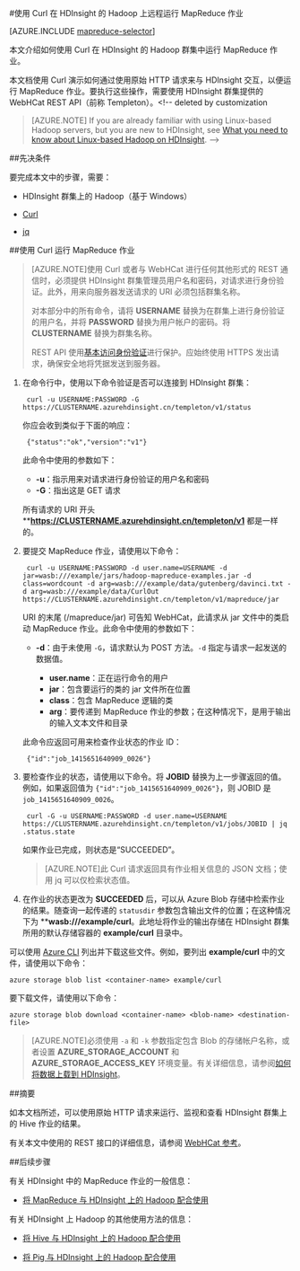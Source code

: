 <properties
   pageTitle="将 MapReduce 和 Curl 与 HDInsight 中的 Hadoop 配合使用 | Microsoft Azure"
   description="了解如何使用 Curl 在 HDInsight 的 Hadoop 上远程运行 MapReduce 作业。"
   services="hdinsight"
   documentationCenter=""
   authors="Blackmist"
   manager="paulettm"
   editor="cgronlun"
	tags="azure-portal"/>

<tags
	ms.service="hdinsight"
	ms.date="09/23/2015"
	wacn.date=""/>

#使用 Curl 在 HDInsight 的 Hadoop 上远程运行 MapReduce 作业

[AZURE.INCLUDE [mapreduce-selector](../includes/hdinsight-selector-use-mapreduce.md)]

本文介绍如何使用 Curl 在 HDInsight 的 Hadoop 群集中运行 MapReduce 作业。

本文档使用 Curl 演示如何通过使用原始 HTTP 请求来与 HDInsight 交互，以便运行 MapReduce 作业。要执行这些操作，需要使用 HDInsight 群集提供的 WebHCat REST API（前称 Templeton）。<!-- deleted by customization 

> [AZURE.NOTE] If you are already familiar with using Linux-based Hadoop servers, but you are new to HDInsight, see [What you need to know about Linux-based Hadoop on HDInsight](/documentation/articles/hdinsight-hadoop-linux-information).
-->

##<a id="prereq"></a>先决条件

要完成本文中的步骤，需要：

* HDInsight 群集上的 Hadoop（<!-- deleted by customization Linux or -->基于 Windows）

* [Curl](http://curl.haxx.se/)

* [jq](http://stedolan.github.io/jq/)

##<a id="curl"></a>使用 Curl 运行 MapReduce 作业

> [AZURE.NOTE]使用 Curl 或者与 WebHCat 进行任何其他形式的 REST 通信时，必须提供 HDInsight 群集管理员用户名和密码，对请求进行身份验证。此外，用来向服务器发送请求的 URI 必须包括群集名称。
>
> 对本部分中的所有命令，请将 **USERNAME** 替换为在群集上进行身份验证的用户名，并将 **PASSWORD** 替换为用户帐户的密码。将 **CLUSTERNAME** 替换为群集名称。
>
> REST API 使用[基本访问身份验证](http://en.wikipedia.org/wiki/Basic_access_authentication)进行保护。应始终使用 HTTPS 发出请求，确保安全地将凭据发送到服务器。

1. 在命令行中，使用以下命令验证是否可以连接到 HDInsight 群集：

        curl -u USERNAME:PASSWORD -G https://CLUSTERNAME.azurehdinsight.cn/templeton/v1/status

    你应会收到类似于下面的响应：

        {"status":"ok","version":"v1"}

    此命令中使用的参数如下：

    * **-u**：指示用来对请求进行身份验证的用户名和密码
    * **-G**：指出这是 GET 请求

    所有请求的 URI 开头 ****https://CLUSTERNAME.azurehdinsight.cn/templeton/v1** 都是一样的。

2. 要提交 MapReduce 作业，请使用以下命令：

		curl -u USERNAME:PASSWORD -d user.name=USERNAME -d jar=wasb:///example/jars/hadoop-mapreduce-examples.jar -d class=wordcount -d arg=wasb:///example/data/gutenberg/davinci.txt -d arg=wasb:///example/data/CurlOut https://CLUSTERNAME.azurehdinsight.cn/templeton/v1/mapreduce/jar

    URI 的末尾 (/mapreduce/jar) 可告知 WebHCat，此请求从 jar 文件中的类启动 MapReduce 作业。此命令中使用的参数如下：

	* **-d**：由于未使用 `-G`，请求默认为 POST 方法。`-d` 指定与请求一起发送的数据值。

        * **user.name**：正在运行命令的用户
        * **jar**：包含要运行的类的 jar 文件所在位置
        * **class**：包含 MapReduce 逻辑的类
        * **arg**：要传递到 MapReduce 作业的参数；在这种情况下，是用于输出的输入文本文件和目录

    此命令应返回可用来检查作业状态的作业 ID：

        {"id":"job_1415651640909_0026"}

3. 要检查作业的状态，请使用以下命令。将 **JOBID** 替换为上一步骤返回的值。例如，如果返回值为 `{"id":"job_1415651640909_0026"}`，则 JOBID 是 `job_1415651640909_0026`。

        curl -G -u USERNAME:PASSWORD -d user.name=USERNAME https://CLUSTERNAME.azurehdinsight.cn/templeton/v1/jobs/JOBID | jq .status.state

	如果作业已完成，则状态是“SUCCEEDED”。

    > [AZURE.NOTE]此 Curl 请求返回具有作业相关信息的 JSON 文档；使用 jq 可以仅检索状态值。

4. 在作业的状态更改为 **SUCCEEDED** 后，可以从 Azure Blob 存储中检索作业的结果。随查询一起传递的 `statusdir` 参数包含输出文件的位置；在这种情况下为 ****wasb:///example/curl**。此地址将作业的输出存储在 HDInsight 群集所用的默认存储容器的 **example/curl** 目录中。

可以使用 [Azure CLI<!-- deleted by customization for Mac, Linux and Windows -->](/documentation/articles/xplat-cli-install) 列出并下载这些文件。例如，要列出 **example/curl** 中的文件，请使用以下命令：

	azure storage blob list <container-name> example/curl

要下载文件，请使用以下命令：

	azure storage blob download <container-name> <blob-name> <destination-file>

> [AZURE.NOTE]必须使用 `-a` 和 `-k` 参数指定包含 Blob 的存储帐户名称，或者设置 **AZURE\_STORAGE\_ACCOUNT** 和 **AZURE\_STORAGE\_ACCESS\_KEY** 环境变量。有关详细信息，请参阅[如何将数据上载到 HDInsight](/documentation/articles/hdinsight-upload-data)。

##<a id="summary"></a>摘要

如本文档所述，可以使用原始 HTTP 请求来运行、监视和查看 HDInsight 群集上的 Hive 作业的结果。

有关本文中使用的 REST 接口的详细信息，请参阅 [WebHCat 参考](https://cwiki.apache.org/confluence/display/Hive/WebHCat+Reference)。

##<a id="nextsteps"></a>后续步骤

有关 HDInsight 中的 MapReduce 作业的一般信息：

* [将 MapReduce 与 HDInsight 上的 Hadoop 配合使用](/documentation/articles/hdinsight-use-mapreduce)

有关 HDInsight 上 Hadoop 的其他使用方法的信息：

* [将 Hive 与 HDInsight 上的 Hadoop 配合使用](/documentation/articles/hdinsight-use-hive)

* [将 Pig 与 HDInsight 上的 Hadoop 配合使用](/documentation/articles/hdinsight-use-pig)

<!---HONumber=Mooncake_Quality_Review_1202_2016-->